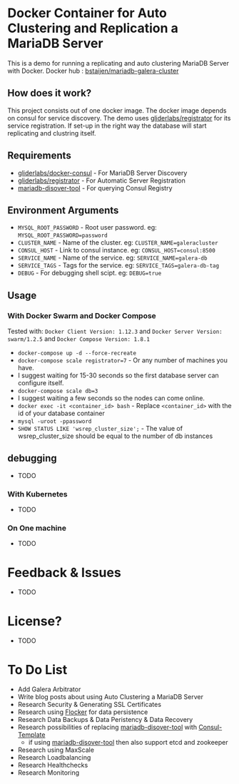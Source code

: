 # Docker Container for Auto Clustering and Replication a MariaDB Server
This is a demo for running a replicating and auto clustering MariaDB Server with Docker.
Docker hub : [bstaijen/mariadb-galera-cluster](https://hub.docker.com/r/bstaijen/mariadb-galera-cluster/)

## How does it work?
This project consists out of one docker image. The docker image depends on consul for service discovery. The demo uses [gliderlabs/registrator](https://github.com/gliderlabs/registrator) for its service registration. If set-up in the right way the database will start replicating and clustring itself.

## Requirements
- [gliderlabs/docker-consul](https://github.com/gliderlabs/docker-consul) - For MariaDB Server Discovery
- [gliderlabs/registrator](https://github.com/gliderlabs/registrator) - For Automatic Server Registration
- [mariadb-disover-tool](https://github.com/bstaijen/mariadb-discover-tool) - For querying Consul Registry

## Environment Arguments
- `MYSQL_ROOT_PASSWORD` - Root user password. eg: `MYSQL_ROOT_PASSWORD=password`
- `CLUSTER_NAME` - Name of the cluster. eg: `CLUSTER_NAME=galeracluster`
- `CONSUL_HOST` - Link to consul instance. eg: `CONSUL_HOST=consul:8500`
- `SERVICE_NAME` - Name of the service. eg: `SERVICE_NAME=galera-db`
- `SERVICE_TAGS` - Tags for the service. eg: `SERVICE_TAGS=galera-db-tag`
- `DEBUG` - For debugging shell scipt. eg: `DEBUG=true`

## Usage

### With Docker Swarm and Docker Compose
Tested with: `Docker Client Version: 1.12.3` and `Docker Server Version: swarm/1.2.5` and `Docker Compose Version: 1.8.1`

- `docker-compose up -d --force-recreate`
- `docker-compose scale registrator=7` - Or any number of machines you have.
- I suggest waiting for 15-30 seconds so the first database server can configure itself.
- `docker-compose scale db=3`
- I suggest waiting a few seconds so the nodes can come online.
- `docker exec -it <container_id> bash` - Replace `<container_id>` with the id of your database container
- `mysql -uroot -ppassword`
- `SHOW STATUS LIKE 'wsrep_cluster_size';` - The value of wsrep_cluster_size should be equal to the number of db instances

## debugging
- TODO

### With Kubernetes
- TODO

### On One machine
- TODO

# Feedback & Issues
- TODO

# License?
- TODO

# To Do List
- Add Galera Arbitrator
- Write blog posts about using Auto Clustering a MariaDB Server
- Research Security & Generating SSL Certificates
- Research using [Flocker](https://clusterhq.com/flocker/introduction/) for data persistence
- Research Data Backups & Data Peristency & Data Recovery
- Research possibilities of replacing [mariadb-disover-tool](https://github.com/bstaijen/mariadb-discover-tool)  with [Consul-Template](https://github.com/hashicorp/consul-template)
    - if using [mariadb-disover-tool](https://github.com/bstaijen/mariadb-discover-tool) then also support etcd and zookeeper
- Research using MaxScale
- Research Loadbalancing
- Research Healthchecks
- Research Monitoring
